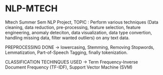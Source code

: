 # NLP-MTECH
Mtech Summer Sem NLP Project, 
TOPIC : Perform various techniques (Data cleaning, data reduction, pre-processing, feature selection, feature engineering, anomaly deteciton, data visualization, data type convertion, handling missing data, filter wanted outliers) on any text data. 

PREPROCESSING DONE
-> lowercasing, Stemming, Removing Stopwords, Lemmatization, Part-of-Speech Tagging, finally tokenization.

CLASSIFICATION TECHINQUES USED
-> Term Frequency-Inverse Document Frequency (TF-IDF), Support Vector Machine (SVM)
